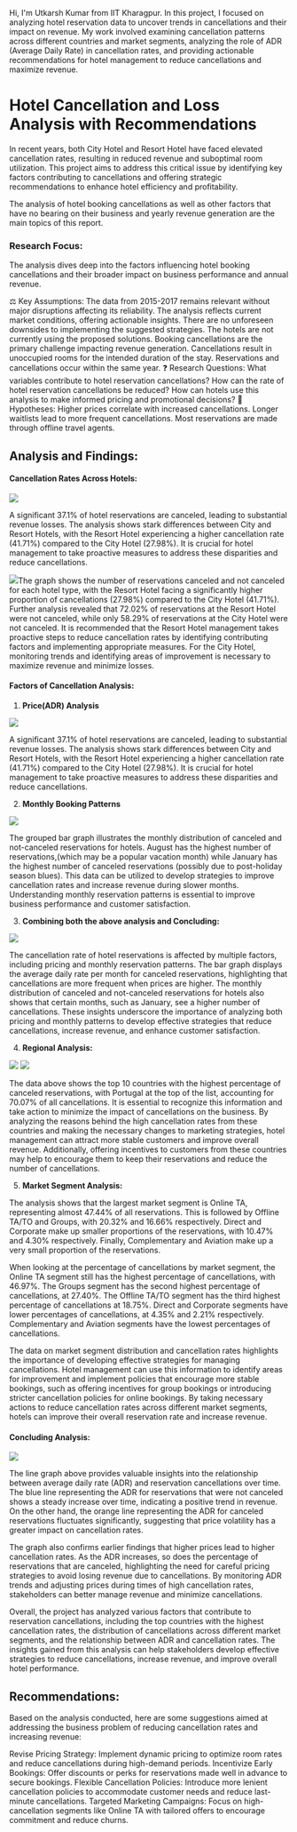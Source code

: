 

Hi, I'm Utkarsh Kumar from IIT Kharagpur. In this project, I focused on analyzing hotel reservation data to uncover trends in cancellations and their impact on revenue. My work involved examining cancellation patterns across different countries and market segments, analyzing the role of ADR (Average Daily Rate) in cancellation rates, and providing actionable recommendations for hotel management to reduce cancellations and maximize revenue.

# Hotel Cancellation and Loss Analysis with Recommendations

In recent years, both City Hotel and Resort Hotel have faced elevated cancellation rates, resulting in reduced revenue and suboptimal room utilization. This project aims to address this critical issue by identifying key factors contributing to cancellations and offering strategic recommendations to enhance hotel efficiency and profitability.

The analysis of hotel booking cancellations as well as other factors that have no bearing on their business and yearly revenue generation are the main topics of this report.

### Research Focus:

The analysis dives deep into the factors influencing hotel booking cancellations and their broader impact on business performance and annual revenue.

⚖️ Key Assumptions:
The data from 2015-2017 remains relevant without major disruptions affecting its reliability.
The analysis reflects current market conditions, offering actionable insights.
There are no unforeseen downsides to implementing the suggested strategies.
The hotels are not currently using the proposed solutions.
Booking cancellations are the primary challenge impacting revenue generation.
Cancellations result in unoccupied rooms for the intended duration of the stay.
Reservations and cancellations occur within the same year.
❓ Research Questions:
What variables contribute to hotel reservation cancellations?
How can the rate of hotel reservation cancellations be reduced?
How can hotels use this analysis to make informed pricing and promotional decisions?
🧠 Hypotheses:
Higher prices correlate with increased cancellations.
Longer waitlists lead to more frequent cancellations.
Most reservations are made through offline travel agents.

## Analysis and Findings:

#### Cancellation Rates Across Hotels:

![](download1.png)

A significant 37.1% of hotel reservations are canceled, leading to substantial revenue losses.
The analysis shows stark differences between City and Resort Hotels, with the Resort Hotel experiencing a higher cancellation rate (41.71%) compared to the City Hotel (27.98%).
It is crucial for hotel management to take proactive measures to address these disparities and reduce cancellations.

![](download2.png)The graph shows the number of reservations canceled and not canceled for each hotel type, with the Resort Hotel facing a significantly higher proportion of cancellations (27.98%) compared to the City Hotel (41.71%). Further analysis revealed that 72.02% of reservations at the Resort Hotel were not canceled, while only 58.29% of reservations at the City Hotel were not canceled. It is recommended that the Resort Hotel management takes proactive steps to reduce cancellation rates by identifying contributing factors and implementing appropriate measures. For the City Hotel, monitoring trends and identifying areas of improvement is necessary to maximize revenue and minimize losses.

#### Factors of Cancellation Analysis:

1. **Price(ADR) Analysis**

![](download4.png)

A significant 37.1% of hotel reservations are canceled, leading to substantial revenue losses.
The analysis shows stark differences between City and Resort Hotels, with the Resort Hotel experiencing a higher cancellation rate (41.71%) compared to the City Hotel (27.98%).
It is crucial for hotel management to take proactive measures to address these disparities and reduce cancellations.

2. **Monthly Booking Patterns**

![](download5.jpeg)

The grouped bar graph illustrates the monthly distribution of canceled and not-canceled reservations for hotels. August has the highest number of reservations,(which may be a popular vacation month) while January has the highest number of canceled reservations (possibly due to post-holiday season blues). This data can be utilized to develop strategies to improve cancellation rates and increase revenue during slower months. Understanding monthly reservation patterns is essential to improve business performance and customer satisfaction.

3. **Combining both the above analysis and Concluding:**

![](Aspose.Words.924cb8a3-ee27-47ba-838e-564b66c27b41.005.jpeg)

The cancellation rate of hotel reservations is affected by multiple factors, including pricing and monthly reservation patterns. The bar graph displays the average daily rate per month for canceled reservations, highlighting that cancellations are more frequent when prices are higher. The monthly distribution of canceled and not-canceled reservations for hotels also shows that certain months, such as January, see a higher number of cancellations. These insights underscore the importance of analyzing both pricing and monthly patterns to develop effective strategies that reduce cancellations, increase revenue, and enhance customer satisfaction.

4. **Regional Analysis:**

![](Aspose.Words.924cb8a3-ee27-47ba-838e-564b66c27b41.006.jpeg) ![](Aspose.Words.924cb8a3-ee27-47ba-838e-564b66c27b41.007.jpeg)

The data above shows the top 10 countries with the highest percentage of canceled reservations, with Portugal at the top of the list, accounting for 70.07% of all cancellations. It is essential to recognize this information and take action to minimize the impact of cancellations on the business. By analyzing the reasons behind the high cancellation rates from these countries and making the necessary changes to marketing strategies, hotel management can attract more stable customers and improve overall revenue. Additionally, offering incentives to customers from these countries may help to encourage them to keep their reservations and reduce the number of cancellations.

5. **Market Segment Analysis:**

The analysis shows that the largest market segment is Online TA, representing almost 47.44% of all reservations. This is followed by Offline TA/TO and Groups, with 20.32% and 16.66% respectively. Direct and Corporate make up smaller proportions of the reservations, with 10.47% and 4.30% respectively. Finally, Complementary and Aviation make up a very small proportion of the reservations.

When looking at the percentage of cancellations by market segment, the Online TA segment still has the highest percentage of cancellations, with 46.97%. The Groups segment has the second highest percentage of cancellations, at 27.40%. The Offline TA/TO segment has the third highest percentage of cancellations at 18.75%. Direct and Corporate segments have lower percentages of cancellations, at 4.35% and 2.21% respectively. Complementary and Aviation segments have the lowest percentages of cancellations.

The data on market segment distribution and cancellation rates highlights the importance of developing effective strategies for managing cancellations. Hotel management can use this information to identify areas for improvement and implement policies that encourage more stable bookings, such as offering incentives for group bookings or introducing stricter cancellation policies for online bookings. By taking necessary actions to reduce cancellation rates across different market segments, hotels can improve their overall reservation rate and increase revenue.

#### Concluding Analysis:

![](Aspose.Words.924cb8a3-ee27-47ba-838e-564b66c27b41.008.jpeg)

The line graph above provides valuable insights into the relationship between average daily rate (ADR) and reservation cancellations over time. The blue line representing the ADR for reservations that were not canceled shows a steady increase over time, indicating a positive trend in revenue. On the other hand, the orange line representing the ADR for canceled reservations fluctuates significantly, suggesting that price volatility has a greater impact on cancellation rates.

The graph also confirms earlier findings that higher prices lead to higher cancellation rates. As the ADR increases, so does the percentage of reservations that are canceled, highlighting the need for careful pricing strategies to avoid losing revenue due to cancellations. By monitoring ADR trends and adjusting prices during times of high cancellation rates, stakeholders can better manage revenue and minimize cancellations.

Overall, the project has analyzed various factors that contribute to reservation cancellations, including the top countries with the highest cancellation rates, the distribution of cancellations across different market segments, and the relationship between ADR and cancellation rates. The insights gained from this analysis can help stakeholders develop effective strategies to reduce cancellations, increase revenue, and improve overall hotel performance.

## Recommendations:

Based on the analysis conducted, here are some suggestions aimed at addressing the business problem of reducing cancellation rates and increasing revenue:

Revise Pricing Strategy: Implement dynamic pricing to optimize room rates and reduce cancellations during high-demand periods.
Incentivize Early Bookings: Offer discounts or perks for reservations made well in advance to secure bookings.
Flexible Cancellation Policies: Introduce more lenient cancellation policies to accommodate customer needs and reduce last-minute cancellations.
Targeted Marketing Campaigns: Focus on high-cancellation segments like Online TA with tailored offers to encourage commitment and reduce churns.

